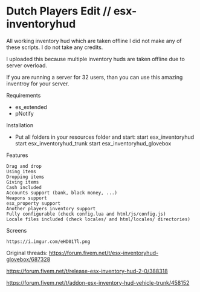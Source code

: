 # Dutch Players Edit // esx-inventoryhud 
All working inventory hud which are taken offline
I did not make any of these scripts. I do not take any credits.

I uploaded this because multiple inventory huds are taken offline due to server overload.

If you are running a server for 32 users, than you can use this amazing inventroy for your server.

Requirements
- es_extended
- pNotify

Installation
- Put all folders in your resources folder and start:
start esx_inventoryhud
start esx_inventoryhud_trunk
start esx_inventoryhud_glovebox


Features

    Drag and drop
    Using items
    Dropping items
    Giving items
    Cash included
    Accounts support (bank, black money, ...)
    Weapons support
    esx_property support
    Another players inventory support
    Fully configurable (check config.lua and html/js/config.js)
    Locale files included (check locales/ and html/locales/ directories)


Screens

    https://i.imgur.com/eHD01Tl.png
    
    
 Original threads: 
https://forum.fivem.net/t/esx-inventoryhud-glovebox/687328

https://forum.fivem.net/t/release-esx-inventory-hud-2-0/388318

https://forum.fivem.net/t/addon-esx-inventory-hud-vehicle-trunk/458152
